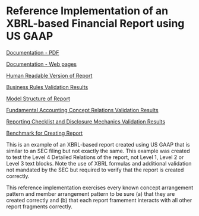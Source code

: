 # Reference Implementation of an XBRL-based Financial Report using US GAAP

[Documentation - PDF](http://xbrlsite.azurewebsites.net/2017/IntelligentDigitalFinancialReporting/Part04_Chapter07.6_ReferenceImplementationExample.pdf)

[Documentation - Web pages](http://xbrlsite.azurewebsites.net/DigitalFinancialReporting/ReferenceImplementation/us-gaap/2017-05-07/)

[Human Readable Version of Report](http://xbrlsite.azurewebsites.net/DigitalFinancialReporting/ReferenceImplementation/us-gaap/2017-05-07/evidence-package/contents/index.html#Rendering-DocumentInformation-dei_DocumentInformationTable.html)

[Business Rules Validation Results](http://xbrlsite.azurewebsites.net/DigitalFinancialReporting/ReferenceImplementation/us-gaap/2017-05-07/abc-20161231_XPE_FormulaTrace.html)

[Model Structure of Report](http://xbrlsite.azurewebsites.net/DigitalFinancialReporting/ReferenceImplementation/us-gaap/2017-05-07/evidence-package/contents/ModelSummary.html)

[Fundamental Accounting Concept Relations Validation Results](http://xbrlsite.azurewebsites.net/DigitalFinancialReporting/ReferenceImplementation/us-gaap/2017-05-07/evidence-package/contents/USFACRenderingSummary.html)

[Reporting Checklist and Disclosure Mechanics Validation Results](http://xbrlsite.azurewebsites.net/2017/Prototypes/ReferenceImplementationSEC/Disclosure%20Mechanics%20and%20Reporting%20Checklist.html)

[Benchmark for Creating Report](http://xbrlsite.azurewebsites.net/2017/Library/BlueprintForZeroDefectDigitalFinancialReports.pdf)

This is an example of an XBRL-based report created using US GAAP that is similar to an SEC filing but not exactly the same.  This example was created to test the Level 4 Detailed Relations of the report, not Level 1, Level 2 or Level 3 text blocks.  Note the use of XBRL formulas and additional validation not mandated by the SEC but required to verify that the report is created correctly.

This reference implementation exercises every known concept arrangement pattern and member arrangement pattern to be sure (a) that they are created correctly and (b) that each report framement interacts with all other report fragments correctly.
